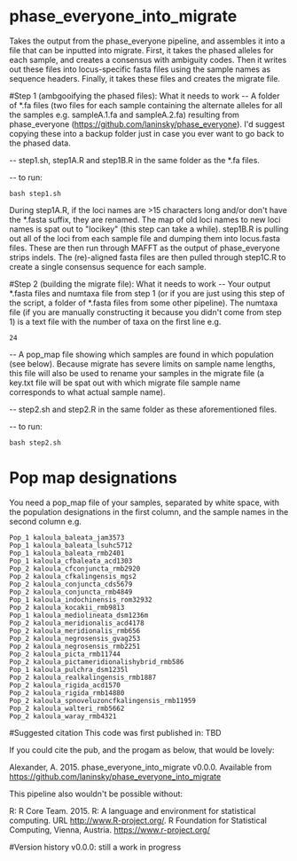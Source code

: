 # phase_everyone_into_migrate
Takes the output from the phase_everyone pipeline, and assembles it into a file that can be inputted into migrate. First, it takes the phased alleles for each sample, and creates a consensus with ambiguity codes. Then it writes out these files into locus-specific fasta files using the sample names as sequence headers. Finally, it takes these files and creates the migrate file.

#Step 1 (ambgooifying the phased files): What it needs to work
-- A folder of *.fa files (two files for each sample containing the alternate alleles for all the samples e.g. sampleA.1.fa and sampleA.2.fa) resulting from phase_everyone (https://github.com/laninsky/phase_everyone). I'd suggest copying these into a backup folder just in case you ever want to go back to the phased data.

-- step1.sh, step1A.R and step1B.R in the same folder as the *.fa files.

-- to run:
```
bash step1.sh
```

During step1A.R, if the loci names are >15 characters long and/or don't have the *.fasta suffix, they are renamed. The map of old loci names to new loci names is spat out to "locikey" (this step can take a while). step1B.R is pulling out all of the loci from each sample file and dumping them into locus.fasta files. These are then run through MAFFT as the output of phase_everyone strips indels. The (re)-aligned fasta files are then pulled through step1C.R to create a single consensus sequence for each sample.

#Step 2 (building the migrate file): What it needs to work
-- Your output *.fasta files and numtaxa file from step 1 (or if you are just using this step of the script, a folder of *.fasta files from some other pipeline). The numtaxa file (if you are manually constructing it because you didn't come from step 1) is a text file with the number of taxa on the first line e.g.
```
24
```

-- A pop_map file showing which samples are found in which population (see below). Because migrate has severe limits on sample name lengths, this file will also be used to rename your samples in the migrate file (a key.txt file will be spat out with which migrate file sample name corresponds to what actual sample name).

-- step2.sh and step2.R in the same folder as these aforementioned files.

-- to run:
```
bash step2.sh
```

# Pop map designations
You need a pop_map file of your samples, separated by white space, with the population designations in the first column, and the sample names in the second column e.g.
```
Pop_1 kaloula_baleata_jam3573
Pop_1 kaloula_baleata_lsuhc5712
Pop_1 kaloula_baleata_rmb2401
Pop_1 kaloula_cfbaleata_acd1303
Pop_2 kaloula_cfconjuncta_rmb2920
Pop_2 kaloula_cfkalingensis_mgs2
Pop_2 kaloula_conjuncta_cds5679
Pop_2 kaloula_conjuncta_rmb4849
Pop_1 kaloula_indochinensis_rom32932
Pop_2 kaloula_kocakii_rmb9813
Pop_1 kaloula_mediolineata_dsm1236m
Pop_2 kaloula_meridionalis_acd4178
Pop_2 kaloula_meridionalis_rmb656
Pop_2 kaloula_negrosensis_gvag253
Pop_2 kaloula_negrosensis_rmb2251
Pop_2 kaloula_picta_rmb11744
Pop_2 kaloula_pictameridionalishybrid_rmb586
Pop_1 kaloula_pulchra_dsm1235l
Pop_2 kaloula_realkalingensis_rmb1887
Pop_2 kaloula_rigida_acd1570
Pop_2 kaloula_rigida_rmb14880
Pop_2 kaloula_spnoveluzoncfkalingensis_rmb11959
Pop_2 kaloula_walteri_rmb5662
Pop_2 kaloula_waray_rmb4321
```

#Suggested citation
This code was first published in: TBD

If you could cite the pub, and the progam as below, that would be lovely:

Alexander, A. 2015. phase_everyone_into_migrate v0.0.0. Available from https://github.com/laninsky/phase_everyone_into_migrate

This pipeline also wouldn't be possible without:

R: R Core Team. 2015. R: A language and environment for statistical computing. URL http://www.R-project.org/. R Foundation for Statistical Computing, Vienna, Austria. https://www.r-project.org/

#Version history
v0.0.0: still a work in progress

